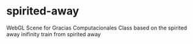 # spirited-away
WebGL Scene for Gracias Computacionales Class based on the spirited away inifinity train from spirited away
